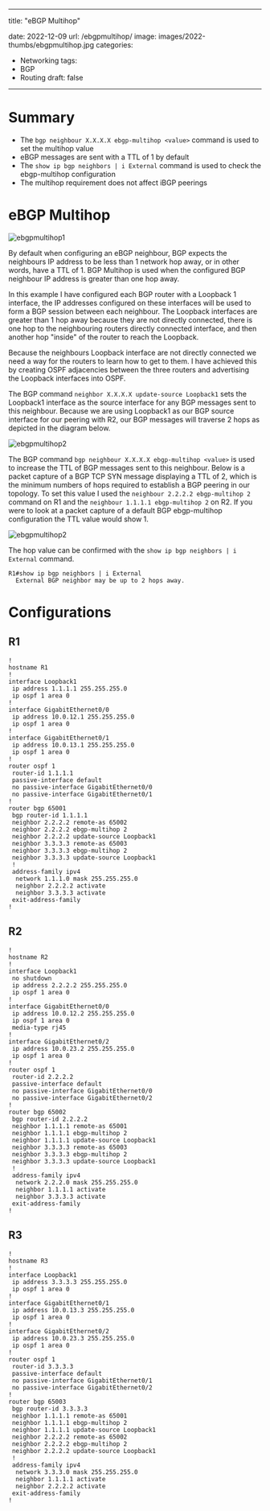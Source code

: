 ---
title: "eBGP Multihop"

date: 2022-12-09
url: /ebgpmultihop/
image: images/2022-thumbs/ebgpmultihop.jpg
categories:
  - Networking
tags:
  - BGP
  - Routing
draft: false
-----

# Summary
* The `bgp neighbour X.X.X.X ebgp-multihop <value>` command is used to set the multihop value
* eBGP messages are sent with a TTL of 1 by default
* The `show ip bgp neighbors | i External` command is used to check the ebgp-multihop configuration
* The multihop requirement does not affect iBGP peerings

# eBGP Multihop
![ebgpmultihop1](/images/2022/ebgpmultihop1.png)

By default when configuring an eBGP neighbour, BGP expects the neighbours IP address to be less than 1 network hop away, or in other words, have a TTL of 1. BGP Multihop is used when the configured BGP neighbour IP address is greater than one hop away.

In this example I have configured each BGP router with a Loopback 1 interface, the IP addresses configured on these interfaces will be used to form a BGP session between each neighbour. The Loopback interfaces are greater than 1 hop away because they are not directly connected, there is one hop to the neighbouring routers directly connected interface, and then another hop "inside" of the router to reach the Loopback.

Because the neighbours Loopback interface are not directly connected we need a way for the routers to learn how to get to them. I have achieved this by creating OSPF adjacencies between the three routers and advertising the Loopback interfaces into OSPF. 

The BGP command `neighbor X.X.X.X update-source Loopback1` sets the Loopback1 interface as the source interface for any BGP messages sent to this neighbour. Because we are using Loopback1 as our BGP source interface for our peering with R2, our BGP messages will traverse 2 hops as depicted in the diagram below.

![ebgpmultihop2](/images/2022/ebgpmultihop2.png)

The BGP command `bgp neighbour X.X.X.X ebgp-multihop <value>` is used to increase the TTL of BGP messages sent to this neighbour. Below is a packet capture of a BGP TCP SYN message displaying a TTL of 2, which is the minimum numbers of hops required to establish a BGP peering in our topology. To set this value I used the `neighbour 2.2.2.2 ebgp-multihop 2` command on R1 and the `neighbour 1.1.1.1 ebgp-multihop 2` on R2. If you were to look at a packet capture of a default BGP ebgp-multihop configuration the TTL value would show 1.

![ebgpmultihop2](/images/2022/ebgpmultihop3.png)

The hop value can be confirmed with the `show ip bgp neighbors | i External` command.
```
R1#show ip bgp neighbors | i External
  External BGP neighbor may be up to 2 hops away.
```
# Configurations
## R1
```
!
hostname R1
!
interface Loopback1
 ip address 1.1.1.1 255.255.255.0
 ip ospf 1 area 0
!
interface GigabitEthernet0/0
 ip address 10.0.12.1 255.255.255.0
 ip ospf 1 area 0
!
interface GigabitEthernet0/1
 ip address 10.0.13.1 255.255.255.0
 ip ospf 1 area 0
!
router ospf 1
 router-id 1.1.1.1
 passive-interface default
 no passive-interface GigabitEthernet0/0
 no passive-interface GigabitEthernet0/1
!
router bgp 65001
 bgp router-id 1.1.1.1
 neighbor 2.2.2.2 remote-as 65002
 neighbor 2.2.2.2 ebgp-multihop 2
 neighbor 2.2.2.2 update-source Loopback1
 neighbor 3.3.3.3 remote-as 65003
 neighbor 3.3.3.3 ebgp-multihop 2
 neighbor 3.3.3.3 update-source Loopback1
 !
 address-family ipv4
  network 1.1.1.0 mask 255.255.255.0
  neighbor 2.2.2.2 activate
  neighbor 3.3.3.3 activate
 exit-address-family
!
```

## R2
```
!
hostname R2
!
interface Loopback1
 no shutdown
 ip address 2.2.2.2 255.255.255.0
 ip ospf 1 area 0
!
interface GigabitEthernet0/0
 ip address 10.0.12.2 255.255.255.0
 ip ospf 1 area 0
 media-type rj45
!
interface GigabitEthernet0/2
 ip address 10.0.23.2 255.255.255.0
 ip ospf 1 area 0
!
router ospf 1
 router-id 2.2.2.2
 passive-interface default
 no passive-interface GigabitEthernet0/0
 no passive-interface GigabitEthernet0/2
!
router bgp 65002
 bgp router-id 2.2.2.2
 neighbor 1.1.1.1 remote-as 65001
 neighbor 1.1.1.1 ebgp-multihop 2
 neighbor 1.1.1.1 update-source Loopback1
 neighbor 3.3.3.3 remote-as 65003
 neighbor 3.3.3.3 ebgp-multihop 2
 neighbor 3.3.3.3 update-source Loopback1
 !
 address-family ipv4
  network 2.2.2.0 mask 255.255.255.0
  neighbor 1.1.1.1 activate
  neighbor 3.3.3.3 activate
 exit-address-family
!
```

## R3
```
!
hostname R3
!
interface Loopback1
 ip address 3.3.3.3 255.255.255.0
 ip ospf 1 area 0
!
interface GigabitEthernet0/1
 ip address 10.0.13.3 255.255.255.0
 ip ospf 1 area 0
!
interface GigabitEthernet0/2
 ip address 10.0.23.3 255.255.255.0
 ip ospf 1 area 0
!
router ospf 1
 router-id 3.3.3.3
 passive-interface default
 no passive-interface GigabitEthernet0/1
 no passive-interface GigabitEthernet0/2
!
router bgp 65003
 bgp router-id 3.3.3.3
 neighbor 1.1.1.1 remote-as 65001
 neighbor 1.1.1.1 ebgp-multihop 2
 neighbor 1.1.1.1 update-source Loopback1
 neighbor 2.2.2.2 remote-as 65002
 neighbor 2.2.2.2 ebgp-multihop 2
 neighbor 2.2.2.2 update-source Loopback1
 !
 address-family ipv4
  network 3.3.3.0 mask 255.255.255.0
  neighbor 1.1.1.1 activate
  neighbor 2.2.2.2 activate
 exit-address-family
!
```
